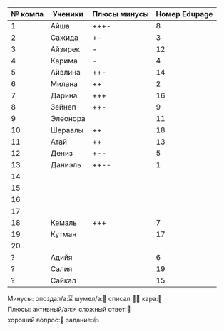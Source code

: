 | № компа | Ученики  | Плюсы минусы | Номер Edupage |
| ------- | -------- | ------------ | ------------- |
| 1       | Айша     | +++-         | 8             |
| 2       | Сажида   | +-           | 3             |
| 3       | Айзирек  | -            | 12            |
| 4       | Карима   | -            | 4             |
| 5       | Айэлина  | ++-          | 14            |
| 6       | Милана   | ++           | 2             |
| 7       | Дарина   | +++          | 16            |
| 8       | Зейнеп   | ++-          | 9             |
| 9       | Элеонора |              | 11            |
| 10      | Шераалы  | ++           | 18            |
| 11      | Атай     | ++           | 13            |
| 12      | Дениз    | +--          | 5             |
| 13      | Даниэль  | ++--         | 1             |
| 14      |          |              |               |
| 15      |          |              |               |
| 16      |          |              |               |
| 17      |          |              |               |
| 18      | Кемаль   | +++          | 7             |
| 19      | Кутман   |              | 17            |
| 20      |          |              |               |
| ?       | Адийя    |              | 6             |
| ?       | Салия    |              | 19            |
| ?       | Сайкал   |              | 15            |

Минусы:
опоздал/а:⌛ шумел/а:📢 
списал:😶‍🌫️ кара:👺  
Плюсы:
активный/ая:⚡ сложный ответ:🏅  
хороший вопрос:🤌  задание:👍